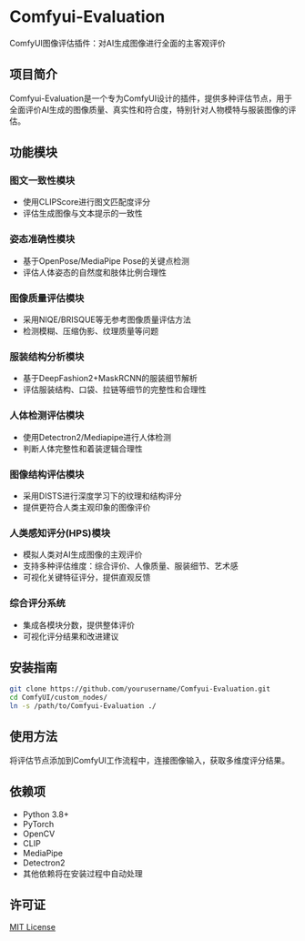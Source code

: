 # Comfyui-Evaluation

ComfyUI图像评估插件：对AI生成图像进行全面的主客观评价

## 项目简介

Comfyui-Evaluation是一个专为ComfyUI设计的插件，提供多种评估节点，用于全面评价AI生成的图像质量、真实性和符合度，特别针对人物模特与服装图像的评估。

## 功能模块

### 图文一致性模块
- 使用CLIPScore进行图文匹配度评分
- 评估生成图像与文本提示的一致性

### 姿态准确性模块
- 基于OpenPose/MediaPipe Pose的关键点检测
- 评估人体姿态的自然度和肢体比例合理性

### 图像质量评估模块
- 采用NIQE/BRISQUE等无参考图像质量评估方法
- 检测模糊、压缩伪影、纹理质量等问题

### 服装结构分析模块
- 基于DeepFashion2+MaskRCNN的服装细节解析
- 评估服装结构、口袋、拉链等细节的完整性和合理性

### 人体检测评估模块
- 使用Detectron2/Mediapipe进行人体检测
- 判断人体完整性和着装逻辑合理性

### 图像结构评估模块
- 采用DISTS进行深度学习下的纹理和结构评分
- 提供更符合人类主观印象的图像评价

### 人类感知评分(HPS)模块
- 模拟人类对AI生成图像的主观评价
- 支持多种评估维度：综合评价、人像质量、服装细节、艺术感
- 可视化关键特征评分，提供直观反馈

### 综合评分系统
- 集成各模块分数，提供整体评价
- 可视化评分结果和改进建议

## 安装指南

```bash
git clone https://github.com/yourusername/Comfyui-Evaluation.git
cd ComfyUI/custom_nodes/
ln -s /path/to/Comfyui-Evaluation ./
```

## 使用方法

将评估节点添加到ComfyUI工作流程中，连接图像输入，获取多维度评分结果。

## 依赖项

- Python 3.8+
- PyTorch
- OpenCV
- CLIP
- MediaPipe
- Detectron2
- 其他依赖将在安装过程中自动处理

## 许可证

[MIT License](LICENSE) 
